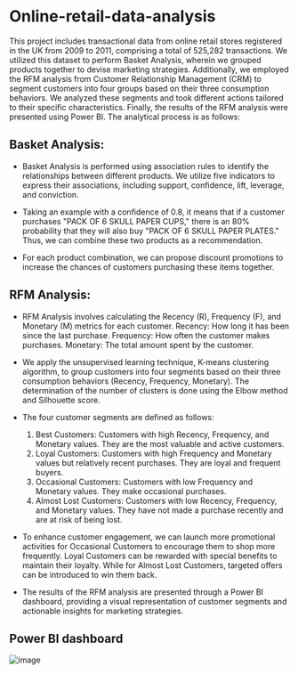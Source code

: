 # Online-retail-data-analysis
This project includes transactional data from online retail stores registered in the UK from 2009 to 2011, comprising a total of 525,282 transactions. We utilized this dataset to perform Basket Analysis, wherein we grouped products together to devise marketing strategies. Additionally, we employed the RFM analysis from Customer Relationship Management (CRM) to segment customers into four groups based on their three consumption behaviors. We analyzed these segments and took different actions tailored to their specific characteristics. Finally, the results of the RFM analysis were presented using Power BI. The analytical process is as follows: 

## Basket Analysis:

* Basket Analysis is performed using association rules to identify the relationships between different products. We utilize five indicators to express their associations, including support, confidence, lift, leverage, and conviction.

* Taking an example with a confidence of 0.8, it means that if a customer purchases "PACK OF 6 SKULL PAPER CUPS," there is an 80% probability that they will also buy "PACK OF 6 SKULL PAPER PLATES." Thus, we can combine these two products as a recommendation.

* For each product combination, we can propose discount promotions to increase the chances of customers purchasing these items together.

## RFM Analysis:

* RFM Analysis involves calculating the Recency (R), Frequency (F), and Monetary (M) metrics for each customer.
Recency: How long it has been since the last purchase.
Frequency: How often the customer makes purchases.
Monetary: The total amount spent by the customer.

* We apply the unsupervised learning technique, K-means clustering algorithm, to group customers into four segments based on their three consumption behaviors (Recency, Frequency, Monetary). The determination of the number of clusters is done using the Elbow method and Silhouette score.

* The four customer segments are defined as follows:
  1. Best Customers: Customers with high Recency, Frequency, and Monetary values. They are the most valuable and active customers.
  2. Loyal Customers: Customers with high Frequency and Monetary values but relatively recent purchases. They are loyal and frequent buyers.
  3. Occasional Customers: Customers with low Frequency and Monetary values. They make occasional purchases.
  4. Almost Lost Customers: Customers with low Recency, Frequency, and Monetary values. They have not made a purchase recently and are at risk of being lost.

* To enhance customer engagement, we can launch more promotional activities for Occasional Customers to encourage them to shop more frequently. Loyal Customers can be rewarded with special benefits to maintain their loyalty. While for Almost Lost Customers, targeted offers can be introduced to win them back.

* The results of the RFM analysis are presented through a Power BI dashboard, providing a visual representation of customer segments and actionable insights for marketing strategies.

## Power BI dashboard
![image](https://github.com/Eason0227/Online-retail-data-analysis/assets/102510341/0e9dfdc9-c580-47dc-bd51-443eacbf5683)
